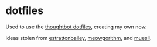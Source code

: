 # dotfiles

Used to use the [thoughtbot dotfiles](https://github.com/thoughtbot/dotfiles), creating my own now.

Ideas stolen from [estrattonbailey](https://github.com/estrattonbailey/.dotfiles), [meowgorithm](https://github.com/meowgorithm/dotfiles), and [muesli](https://github.com/muesli/dotfiles).

